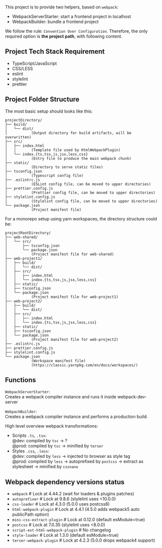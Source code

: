 This project is to provide two helpers, based on `webpack`:

-   WebpackServerStarter: start a frontend project in localhost
-   WebpackBuilder: bundle a frontend project

We follow the rule: `Convention Over Configuration`.
Therefore, the only required option is **the project path**, with following content.

## Project Tech Stack Requirement

-   TypeScript/JavaScript
-   CSS/LESS
-   eslint
-   stylelint
-   prettier

## Project Folder Structure

The most basic setup should looks like this:

```text
projectDirectory/
├── build/
│   └── dist/
│           (Output directory for build artifacts, will be overwritten)
├── src/
│   ├── index.html
│   │       (Template file used by HtmlWebpackPlugin)
│   └── index.{ts,tsx,js,jsx,less,css}
│           (Entry file to produce the main webpack chunk)
├── static/
│           (Directory to serve static files)
├── tsconfig.json
│           (Typescript config file)
├── .eslintrc.js
│           (ESLint config file, can be moved to upper directories)
├── prettier.config.js
│           (Prettier config file, can be moved to upper directories)
├── stylelint.config.js
│           (Stylelint config file, can be moved to upper directories)
└── package.json
            (Project manifest file)
```

For a monorepo setup using yarn workspaces, the directory structure could be:

```text
projectRootDirectory/
├── web-shared/
│   └── src/
│       ├── tsconfig.json
│       └── package.json
│           (Project manifest file for web-shared)
├── web-project1/
│   ├── build/
│   │   └── dist/
│   ├── src/
│   │   ├── index.html
│   │   └── index.{ts,tsx,js,jsx,less,css}
│   ├── static/
│   ├── tsconfig.json
│   └── package.json
│           (Project manifest file for web-project1)
├── web-project2/
│   ├── build/
│   │   └── dist/
│   ├── src/
│   │   ├── index.html
│   │   └── index.{ts,tsx,js,jsx,less,css}
│   ├── static/
│   ├── tsconfig.json
│   └── package.json
│           (Project manifest file for web-project2)
├── .eslintrc.js
├── prettier.config.js
├── stylelint.config.js
└── package.json
            (Workspace manifest file)
            (https://classic.yarnpkg.com/en/docs/workspaces/)
```

## Functions

`WebpackServerStarter`:  
Creates a webpack compiler instance and runs it inside webpack-dev-server

`WebpackBuilder`:  
Creates a webpack compiler instance and performs a production build.

High level overview webpack transformations:

-   Scripts `.ts`, `.tsx`:  
    @dev: compiled by `tsc` -> ?  
    @prod: compiled by `tsc` -> minified by `terser`
-   Styles `.css`, `.less`:  
    @dev: compiled by `less` -> injected to browser as style tag  
    @prod: compiled by `less` -> autoprefixed by `postcss` -> extract as stylesheet -> minified by `cssnano`

## Webpack dependency versions status

-   `webpack` # Lock at 4.44.2 (wait for loaders & plugins patches)
-   `autoprefixer` # Lock at 9.8.6 (stylelint uses <10.0.0)
-   `css-loader` # Lock at 4.3.0 (5.0.0 uses postcss8)
-   `html-webpack-plugin` # Lock at 4.4.1 (4.5.0 adds webpack5 auto publicPath option)
-   `mini-css-extract-plugin` # Lock at 0.12.0 (default esModule=true)
-   `postcss` # Lock at 7.0.35 (stylelint uses <8.0.0)
-   `script-ext-html-webpack-plugin` # No changelog
-   `style-loader` # Lock at 1.3.0 (default esModule=true)
-   `terser-webpack-plugin` # Lock at 4.2.3 (5.0.0 drops webpack4 support)
